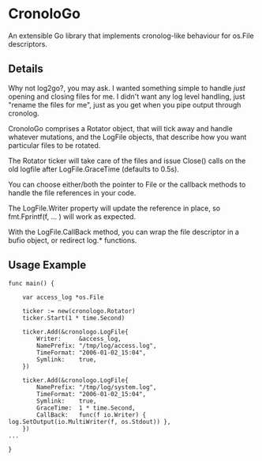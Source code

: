 CronoloGo
=========

An extensible Go library that implements cronolog-like behaviour for os.File descriptors.

Details
-------

Why not log2go?, you may ask. I wanted something simple to handle _just_ opening and closing files for me. I didn't want any log level handling, just "rename the files for me", just as you get when you pipe output through cronolog.

CronoloGo comprises a Rotator object, that will tick away and handle whatever mutations, and the LogFile objects, that describe how you want particular files to be rotated.

The Rotator ticker will take care of the files and issue Close() calls on the old logfile after LogFile.GraceTime (defaults to 0.5s).

You can choose either/both the pointer to File or the callback methods to handle the file references in your code.

The LogFile.Writer property will update the reference in place, so fmt.Fprintf(f, ... ) will work as expected.

With the LogFile.CallBack method, you can wrap the file descriptor in a bufio object, or redirect log.* functions.

Usage Example
-------------
```
func main() {

    var access_log *os.File

    ticker := new(cronologo.Rotator)
    ticker.Start(1 * time.Second)

    ticker.Add(&cronologo.LogFile{
        Writer:     &access_log,
        NamePrefix: "/tmp/log/access.log",
        TimeFormat: "2006-01-02_15:04",
        Symlink:    true,
    })

    ticker.Add(&cronologo.LogFile{
        NamePrefix: "/tmp/log/system.log",
        TimeFormat: "2006-01-02_15:04",
        Symlink:    true,
        GraceTime:  1 * time.Second,
        CallBack:   func(f io.Writer) { log.SetOutput(io.MultiWriter(f, os.Stdout)) },
    })
...

}
```
